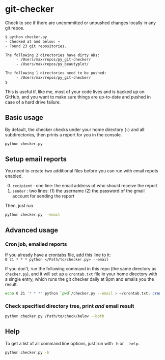 # git-checker
Check to see if there are uncommitted or unpushed changes locally in any git repos.

```bash
$ python checker.py
- Checked at and below: ~
- Found 23 git repositories.

The following 2 directories have dirty WDs:
	 - /Users/max/repos/py_git-checker/
	 - /Users/max/repos/py_beautyplot/

The following 1 directories need to be pushed:
	 - /Users/max/repos/py_git-checker/
$ 
```

This is useful if, like me, most of your code lives and is backed up on GitHub, and you want to make sure things are up-to-date and pushed in case of a hard drive failure.

## Basic usage
By default, the checker checks under your home directory (`~`) and all subdirectories, then prints a report for you in the console.

```bash
python checker.py
```

## Setup email reports
You need to create two additional files before you can run with email repots enabled.

0. `recipient` : one line: the email address of who should receive the report
0. `sender` : two lines: (1) the username (2) the password of the gmail account for sending the report

Then, just run
```bash
python checker.py --email
```

## Advanced usage
### Cron job, emailed reports
If you already have a crontabs file, add this line to it:  
`0 21 * * * python </Path/to/checker.py> --email`

If you don't, run the following command in this repo (the same directory as `checker.py`), and it will set up a `crontab.txt` file in your home directory with a single entry, which runs the git checker daily at 9pm and emails you the result.
```bash
echo 0 21 '* * *' python `pwd`/checker.py --email > ~/crontab.txt; crontab ~/crontab.txt
```

### Check specified directory tree, print _and_ email result
```bash
python checker.py /Path/to/check/below --both
```

## Help
To get a list of all command line options, just run with `-h` or `--help`.

```bash
python checker.py -h
```
